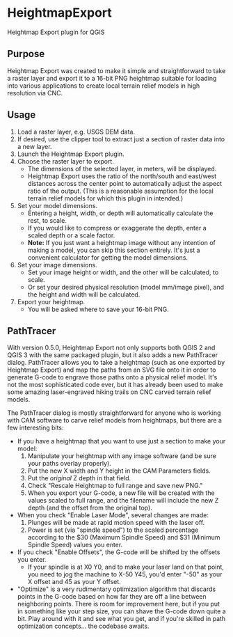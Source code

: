 # HeightmapExport
Heightmap Export plugin for QGIS

## Purpose
Heightmap Export was created to make it simple and straightforward to take a raster layer and export it to a 16-bit PNG heightmap suitable for loading into various applications to create local terrain relief models in high resolution via CNC.

## Usage
1. Load a raster layer, e.g. USGS DEM data.
2. If desired, use the clipper tool to extract just a section of raster data into a new layer.
3. Launch the Heightmap Export plugin.
4. Choose the raster layer to export.
    * The dimensions of the selected layer, in meters, will be displayed.
    * Heightmap Export uses the ratio of the north/south and east/west distances across the center point to automatically adjust the aspect ratio of the output.  (This is a reasonable assumption for the local terrain relief models for which this plugin in intended.)
5. Set your model dimensions.
    * Entering a height, width, or depth will automatically calculate the rest, to scale.
    * If you would like to compress or exaggerate the depth, enter a scaled depth or a scale factor.
    * **Note:** If you just want a heightmap image without any intention of making a model, you can skip this section entirely.  It's just a convenient calculator for getting the model dimensions.
6. Set your image dimensions.
    * Set your image height or width, and the other will be calculated, to scale.
    * Or set your desired physical resolution (model mm/image pixel), and the height and width will be calculated.
7. Export your heightmap.
    * You will be asked where to save your 16-bit PNG.
    
## PathTracer
With version 0.5.0, Heightmap Export not only supports both QGIS 2 and QGIS 3 with the same packaged plugin, but it also adds a new PathTracer dialog.  PathTracer allows you to take a heightmap (such as one exported by Heightmap Export) and map the paths from an SVG file onto it in order to generate G-code to engrave those paths onto a physical relief model.  It's not the most sophisticated code ever, but it has already been used to make some amazing laser-engraved hiking trails on CNC carved terrain relief models.

The PathTracer dialog is mostly straightforward for anyone who is working with CAM software to carve relief models from heightmaps, but there are a few interesting bits:

* If you have a heightmap that you want to use just a section to make your model:
    1. Manipulate your heightmap with any image software (and be sure your paths overlay properly).
    2. Put the new X width and Y height in the CAM Parameters fields.
    3. Put the *original* Z depth in that field.
    4. Check "Rescale Heightmap to full range and save new PNG."
    5. When you export your G-code, a new file will be created with the values scaled to full range, and the filename will include the new Z depth (and the offset from the original top).
* When you check "Enable Laser Mode", several changes are made:
    1. Plunges will be made at rapid motion speed with the laser off.
    2. Power is set (via "spindle speed") to the scaled percentage according to the $30 (Maximum Spindle Speed) and $31 (Minimum Spindle Speed) values you enter.
* If you check "Enable Offsets", the G-code will be shifted by the offsets you enter.
    * If your spindle is at X0 Y0, and to make your laser land on that point, you need to jog the machine to X-50 Y45, you'd enter "-50" as your X offset and 45 as your Y offset.
* "Optimize" is a very rudimentary optimization algorithm that discards points in the G-code based on how far they are off a line between neighboring points.  There is room for improvement here, but if you put in something like your step size, you can shave the G-code down quite a bit.  Play around with it and see what you get, and if you're skilled in path optimization concepts... the codebase awaits.
